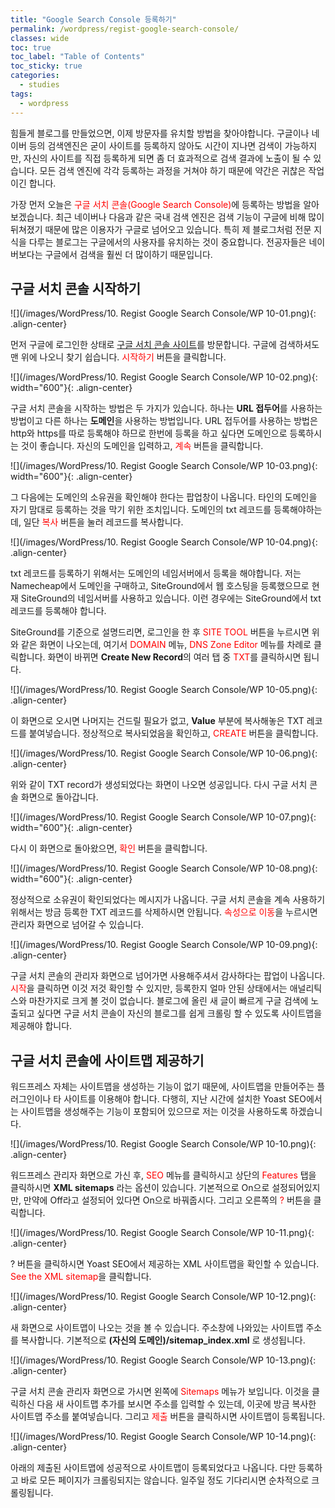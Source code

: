 ```yaml
---
title: "Google Search Console 등록하기"
permalink: /wordpress/regist-google-search-console/
classes: wide
toc: true
toc_label: "Table of Contents"
toc_sticky: true
categories:
  - studies
tags:
  - wordpress
---
```


힘들게 블로그를 만들었으면, 이제 방문자를 유치할 방법을 찾아야합니다. 구글이나 네이버 등의 검색엔진은 굳이 사이트를 등록하지 않아도 시간이 지나면 검색이 가능하지만, 자신의 사이트를 직접 등록하게 되면 좀 더 효과적으로 검색 결과에 노출이 될 수 있습니다. 모든 검색 엔진에 각각 등록하는 과정을 거쳐야 하기 때문에 약간은 귀찮은 작업이긴 합니다.

가장 먼저 오늘은 <span style="color:red">구글 서치 콘솔(Google Search Console)</span>에 등록하는 방법을 알아보겠습니다. 최근 네이버나 다음과 같은 국내 검색 엔진은 검색 기능이 구글에 비해 많이 뒤쳐졌기 때문에 많은 이용자가 구글로 넘어오고 있습니다. 특히 제 블로그처럼 전문 지식을 다루는 블로그는 구글에서의 사용자를 유치하는 것이 중요합니다. 전공자들은 네이버보다는 구글에서 검색을 훨씬 더 많이하기 때문입니다.

## 구글 서치 콘솔 시작하기

![](/images/WordPress/10. Regist Google Search Console/WP 10-01.png){: .align-center}

먼저 구글에 로그인한 상태로 [구글 서치 콘솔 사이트](https://search.google.com/search-console/)를 방문합니다. 구글에 검색하셔도 맨 위에 나오니 찾기 쉽습니다. <span style="color:red">시작하기</span> 버튼을 클릭합니다.

![](/images/WordPress/10. Regist Google Search Console/WP 10-02.png){: width="600"}{: .align-center}

구글 서치 콘솔을 시작하는 방법은 두 가지가 있습니다. 하나는 **URL 접두어**를 사용하는 방법이고 다른 하나는 **도메인**을 사용하는 방법입니다. URL 접두어를 사용하는 방법은 http와 https를 따로 등록해야 하므로 한번에 등록을 하고 싶다면 도메인으로 등록하시는 것이 좋습니다. 자신의 도메인을 입력하고, <span style="color:red">계속</span> 버튼을 클릭합니다.

![](/images/WordPress/10. Regist Google Search Console/WP 10-03.png){: width="600"}{: .align-center}

그 다음에는 도메인의 소유권을 확인해야 한다는 팝업창이 나옵니다. 타인의 도메인을 자기 맘대로 등록하는 것을 막기 위한 조치입니다. 도메인의 txt 레코드를 등록해야하는데, 일단 <span style="color:red">복사</span> 버튼을 눌러 레코드를 복사합니다.

![](/images/WordPress/10. Regist Google Search Console/WP 10-04.png){: .align-center}

txt 레코드를 등록하기 위해서는 도메인의 네임서버에서 등록을 해야합니다. 저는 Namecheap에서 도메인을 구매하고, SiteGround에서 웹 호스팅을 등록했으므로 현재 SiteGround의 네임서버를 사용하고 있습니다. 이런 경우에는 SiteGround에서 txt 레코드를 등록해야 합니다.

SiteGround를 기준으로 설명드리면, 로그인을 한 후 <span style="color:red">SITE TOOL</span> 버튼을 누르시면 위와 같은 화면이 나오는데, 여기서 <span style="color:red">DOMAIN</span> 메뉴, <span style="color:red">DNS Zone Editor</span> 메뉴를 차례로 클릭합니다. 화면이 바뀌면 **Create New Record**의 여러 탭 중 <span style="color:red">TXT</span>를 클릭하시면 됩니다.

![](/images/WordPress/10. Regist Google Search Console/WP 10-05.png){: .align-center}

이 화면으로 오시면 나머지는 건드릴 필요가 없고, **Value** 부분에 복사해놓은 TXT 레코드를 붙여넣습니다. 정상적으로 복사되었음을 확인하고, <span style="color:red">CREATE</span> 버튼을 클릭합니다.

![](/images/WordPress/10. Regist Google Search Console/WP 10-06.png){: .align-center}

위와 같이 TXT record가 생성되었다는 화면이 나오면 성공입니다. 다시 구글 서치 콘솔 화면으로 돌아갑니다.

![](/images/WordPress/10. Regist Google Search Console/WP 10-07.png){: width="600"}{: .align-center}

다시 이 화면으로 돌아왔으면, <span style="color:red">확인</span> 버튼을 클릭합니다.

![](/images/WordPress/10. Regist Google Search Console/WP 10-08.png){: width="600"}{: .align-center}

정상적으로 소유권이 확인되었다는 메시지가 나옵니다. 구글 서치 콘솔을 계속 사용하기 위해서는 방금 등록한 TXT 레코드를 삭제하시면 안됩니다. <span style="color:red">속성으로 이동</span>을 누르시면 관리자 화면으로 넘어갈 수 있습니다.

![](/images/WordPress/10. Regist Google Search Console/WP 10-09.png){: .align-center}

구글 서치 콘솔의 관리자 화면으로 넘어가면 사용해주셔서 감사하다는 팝업이 나옵니다. <span style="color:red">시작</span>을 클릭하면 이것 저것 확인할 수 있지만, 등록한지 얼마 안된 상태에서는 애널리틱스와 마찬가지로 크게 볼 것이 없습니다. 블로그에 올린 새 글이 빠르게 구글 검색에 노출되고 싶다면 구글 서치 콘솔이 자신의 블로그를 쉽게 크롤링 할 수 있도록 사이트맵을 제공해야 합니다.

## 구글 서치 콘솔에 사이트맵 제공하기

워드프레스 자체는 사이트맵을 생성하는 기능이 없기 때문에, 사이트맵을 만들어주는 플러그인이나 타 사이트를 이용해야 합니다. 다행히, 지난 시간에 설치한 Yoast SEO에서는 사이트맵을 생성해주는 기능이 포함되어 있으므로 저는 이것을 사용하도록 하겠습니다.

![](/images/WordPress/10. Regist Google Search Console/WP 10-10.png){: .align-center}

워드프레스 관리자 화면으로 가신 후, <span style="color:red">SEO</span> 메뉴를 클릭하시고 상단의 <span style="color:red">Features</span> 탭을 클릭하시면 **XML sitemaps** 라는 옵션이 있습니다. 기본적으로 On으로 설정되어있지만, 만약에 Off라고 설정되어 있다면 On으로 바꿔줍시다. 그리고 오른쪽의 <span style="color:red">?</span> 버튼을 클릭합니다.

![](/images/WordPress/10. Regist Google Search Console/WP 10-11.png){: .align-center}

? 버튼을 클릭하시면 Yoast SEO에서 제공하는 XML 사이트맵을 확인할 수 있습니다. <span style="color:red">See the XML sitemap</span>을 클릭합니다.

![](/images/WordPress/10. Regist Google Search Console/WP 10-12.png){: .align-center}

새 화면으로 사이트맵이 나오는 것을 볼 수 있습니다. 주소창에 나와있는 사이트맵 주소를 복사합니다. 기본적으로 **(자신의 도메인)/sitemap_index.xml** 로 생성됩니다.

![](/images/WordPress/10. Regist Google Search Console/WP 10-13.png){: .align-center}

구글 서치 콘솔 관리자 화면으로 가시면 왼쪽에 <span style="color:red">Sitemaps</span> 메뉴가 보입니다. 이것을 클릭하신 다음 새 사이트맵 추가를 보시면 주소를 입력할 수 있는데, 이곳에 방금 복사한 사이트맵 주소를 붙여넣습니다. 그리고 <span style="color:red">제출</span> 버튼을 클릭하시면 사이트맵이 등록됩니다.

![](/images/WordPress/10. Regist Google Search Console/WP 10-14.png){: .align-center}

아래의 제출된 사이트맵에 성공적으로 사이트맵이 등록되었다고 나옵니다. 다만 등록하고 바로 모든 페이지가 크롤링되지는 않습니다. 일주일 정도 기다리시면 순차적으로 크롤링됩니다.